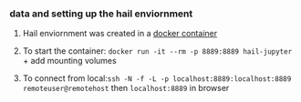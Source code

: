 ### data and setting up the hail enviornment

1. Hail enviornment was created in a [docker container](Dockerfile)

2. To start the container: `docker run -it --rm -p 8889:8889 hail-jupyter` + add mounting volumes

3. To connect from local:`ssh -N -f -L -p localhost:8889:localhost:8889 remoteuser@remotehost` then `localhost:8889` in browser



